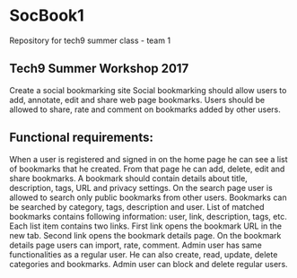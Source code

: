 # SocBook1
Repository for tech9 summer class - team 1

## Tech9 Summer Workshop 2017
Create a social bookmarking site
Social bookmarking should allow users to add, annotate, edit and share web page bookmarks. 
Users should be allowed to share, rate and comment on bookmarks added by other users.

## Functional requirements:
When a user is registered and signed in on the home page he can see a list of bookmarks that he created.
From that page he can add, delete, edit and share bookmarks.
A bookmark should contain details about title, description, tags, URL and privacy settings.
On the search page user is allowed to search only public bookmarks from other users.
Bookmarks can be searched by category, tags, description and user.
List of matched bookmarks contains following information: user, link, description, tags, etc.
Each list item contains two links.
First link opens the bookmark URL in the new tab.
Second link opens the bookmark details page.
On the bookmark details page users can import, rate, comment.
Admin user has same functionalities as a regular user.
He can also create, read, update, delete categories and bookmarks.
Admin user can block and delete regular users.
